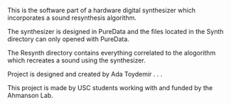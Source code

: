 This is the software part of a hardware digital synthesizer which incorporates a sound resynthesis algorithm.

The synthesizer is designed in PureData and the files located in the Synth directory can only opened with PureData.

The Resynth directory contains everything correlated to the alogorithm which recreates a sound using the synthesizer.

Project is designed and created by
Ada Toydemir
. . .

This project is made by USC students working with and funded by the Ahmanson Lab.